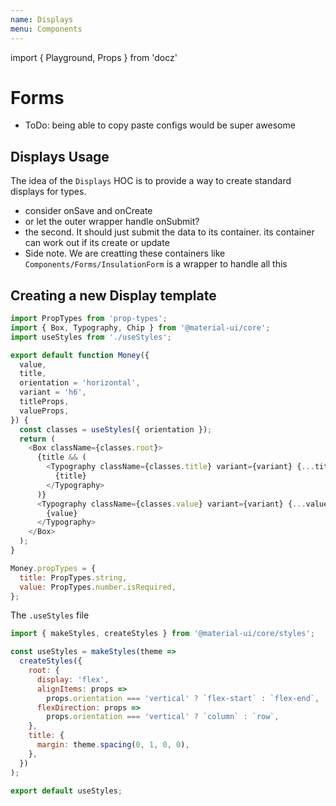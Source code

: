 ```yaml
---
name: Displays
menu: Components
---
```


import { Playground, Props } from 'docz'

# Forms

- ToDo: being able to copy paste configs would be super awesome

## Displays Usage

The idea of the `Displays` HOC is to provide a way to create standard displays for types.

- consider onSave and onCreate
- or let the outer wrapper handle onSubmit?
- the second. It should just submit the data to its container. its container can work out if its create or update
- Side note. We are creatting these containers like `Components/Forms/InsulationForm` is a wrapper to handle all this

## Creating a new Display template

```js
import PropTypes from 'prop-types';
import { Box, Typography, Chip } from '@material-ui/core';
import useStyles from './useStyles';

export default function Money({
  value,
  title,
  orientation = 'horizontal',
  variant = 'h6',
  titleProps,
  valueProps,
}) {
  const classes = useStyles({ orientation });
  return (
    <Box className={classes.root}>
      {title && (
        <Typography className={classes.title} variant={variant} {...titleProps}>
          {title}
        </Typography>
      )}
      <Typography className={classes.value} variant={variant} {...valueProps}>
        {value}
      </Typography>
    </Box>
  );
}

Money.propTypes = {
  title: PropTypes.string,
  value: PropTypes.number.isRequired,
};
```

The `.useStyles` file

```js
import { makeStyles, createStyles } from '@material-ui/core/styles';

const useStyles = makeStyles(theme =>
  createStyles({
    root: {
      display: 'flex',
      alignItems: props =>
        props.orientation === 'vertical' ? `flex-start` : `flex-end`,
      flexDirection: props =>
        props.orientation === 'vertical' ? `column` : `row`,
    },
    title: {
      margin: theme.spacing(0, 1, 0, 0),
    },
  })
);

export default useStyles;
```
